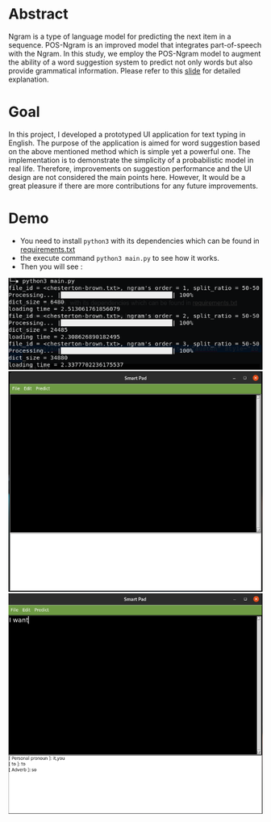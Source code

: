 # Abstract

Ngram is a type of language model for predicting the next item in a sequence. POS-Ngram is an improved model that integrates part-of-speech with the Ngram. In this study, we employ the POS-Ngram model to augment the ability of a word suggestion system to predict not only words but also provide grammatical information. Please refer to this [slide](https://github.com/Suineg-Darhnoel/Prototypes/blob/master/slide/fslide.pdf) for detailed explanation.

# Goal

In this project, I developed a prototyped UI application for text typing in English. The purpose of the application is aimed for word suggestion based on the above mentioned method which is simple yet a powerful one. The implementation is to demonstrate the simplicity of a probabilistic model in real life. Therefore, improvements on suggestion performance and the UI design are not considered the main points here. However, It would be a great pleasure if there are more contributions for any future improvements.

# Demo

- You need to install `python3` with its dependencies which can be found in [requirements.txt](https://github.com/Suineg-Darhnoel/Prototypes/blob/master/requirements.txt)
- the execute command `python3 main.py` to see how it works.
- Then you will see :

<img src="images/cmd.png" alt="alt text" title="austen" style="zoom:100%;" />

<img src="images\ui.png" alt="alt text" style="zoom:100%;" />

<img src="images\ui-result.png" alt="alt text" style="zoom:100%;" />